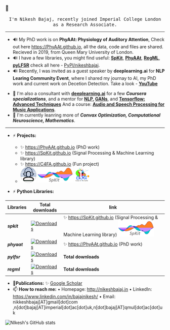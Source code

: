 ### 👋

<p align="center">
  <samp>I'm Nikesh Bajaj, recently joined Imperial College London as a Research Associate.</samp>
</p>

__________

<!--
**Nikeshbajaj/nikeshbajaj** is a ✨ _special_ ✨ repository because its `README.md` (this file) appears on your GitHub profile.
-->
<!--
- 🔭 I'm currently working on Behavioral Analytics: **Deception Detection** in conversation at [**University of East London**](https://www.uel.ac.uk), as a postdoctoral research fellow.
-->
- 🔊 My PhD work is on **PhyAAt: Physiology of Auditory Attention**, Check out here https://PhyAAt.github.io, all the data, code and files are shared. Recieved in 2019, from Queen Mary University of London.
- 🔊 I have a few libraries, you might find useful: [**SpKit**](https://SpKit.github.io), [**PhyAAt**](https://PhyAAt.github.io), [**RegML**](https://pypi.org/project/regml/), [**pyLFSR**](https://pypi.org/project/pylfsr/) check all here - [PyPI/nikeshbajaj](https://pypi.org/user/nikeshbajaj/).
- 🔊 Recently, I was invited as a guest speaker by **deeplearning.ai** for **NLP Learing Community Event**, where I shared my journay to AI, my PhD work and current work on Decetion Detection. Take a look - [**YouTube**](https://www.youtube.com/watch?v=vMnBE9FF9vg)
<!--
- 🔊 I have **5+ years** of teaching experience, have been working on machine learning and signal processing for **10 years**.
-->
- 👯 I'm also a consultant with [**deeplearning.ai**](https://www.deeplearning.ai/) for a few ***Coursera specializations***, and a mentor for **[NLP](https://www.coursera.org/specializations/natural-language-processing), [GANs](https://www.coursera.org/specializations/generative-adversarial-networks-gans)**, and **[Tensorflow: Advanced Techniques](https://www.coursera.org/specializations/tensorflow-advanced-techniques)** And a course:  [**Audio and Speech Processing for Music Applications**](https://www.coursera.org/learn/audio-signal-processing).
- 🌱 I'm currently leanring more of ***Convax Optimization, Computational Neuroscience, Mathematics***. 
<!--
I'm always looking for someone to learn from/with these. (*Computational Neuroscience methods, Behaviour analysis, psychology* ~ all about Brain :) ) 
- 👯 I’m looking to collaborate on ..
- 💬 Ask me about ...https://github.com/PhyAAt/PhyAAt.github.io/blob/master/assets/logos/phyaat_logo%20-%20Copy.png
-->
-------
- ⚡ **Projects:**
  - ✨ https://PhyAAt.github.io (PhD work)
  - ✨ https://SpKit.github.io  (Signal Processing & Machine Learning library)
  - ✨ https://C4FA.github.io (Fun project)
  - [<img src="https://github.com/PhyAAt/PhyAAt.github.io/blob/master/assets/logos/phyaat_logo%20-%20Copy.png?raw=true" height="50"/>](https://phyaat.github.io)
  [<img src="https://github.com/spkit/spkit.github.io/blob/master/assets/logo/logo.png?raw=true" height="50"/>](https://spkit.github.io)
  [<img src="https://github.com/c4fa/c4fa.github.io/blob/master/_images/logo.png?raw=true" height="50"/>](https://C4FA.github.io)
  
  
- ⚡ **Python Libraries:**

| **Libraries**   | **Total downloads** |**link** |
| -----------     | ----------- |----------- | 
| ***spkit***   | [![Downloads](https://pepy.tech/badge/spkit)](https://pepy.tech/project/spkit)   | ✨ https://SpKit.github.io  (Signal Processing & Machine Learning library) [<img src="https://github.com/spkit/spkit.github.io/blob/master/assets/logo/logo.png?raw=true" height="50"/>](https://spkit.github.io)|
| ***phyaat***  | [![Downloads](https://pepy.tech/badge/phyaat)](https://pepy.tech/project/phyaat) |  ✨ https://PhyAAt.github.io (PhD work)|
| ***pylfsr***  | [![Downloads](https://pepy.tech/badge/pylfsr)](https://pepy.tech/project/pylfsr) |**Total downloads** |
| ***regml***   | [![Downloads](https://pepy.tech/badge/regml)](https://pepy.tech/project/regml)   |**Total downloads** |



- 🌱**Publications:** ✨ [Google Scholar](https://scholar.google.co.in/citations?user=UEOU4boAAAAJ&hl=en)
- 📫 **How to reach me:** &bull; Homepage: http://nikeshbajaj.in &bull; LinkedIn: https://www.linkedin.com/in/bajajnikesh/  &bull; Email: nikkeshbajaj[AT]gmail[dot]com ,n[dot]bajaj[AT]imperial[dot]ac[dot]uk,n[dot]bajaj[AT]qmul[dot]ac[dot]uk


![NIkesh's GitHub stats](https://github-readme-stats.vercel.app/api?username=nikeshbajaj&show_icons=true&hide=prs)
